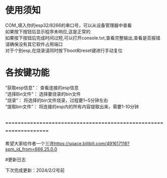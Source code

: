# 使用须知
COM_填入你的esp32/8266的串口号，可以从设备管理器中查看<br>
如果按下按钮后显示程序未响应,这是正常的<br>
如果按下按钮后完成时间过短,可以打开console.txt,查看完整输出,查看是否报错<br>
请确保没有其它软件占用端口<br>
对于个别esp,在烧录请同时按下boot和reset键进行手动复位<br>

# 各按键功能
“获取esp信息”：
            查看连接的esp信息<br>
“选择Bin文件”：
            选择要烧录的bin文件<br>
“烧录”：
      将选择的bin文件烧录，过程要1~5分钟左右<br>
“提取bin文件”：
            将连接的esp内的所有内容提取出来，需要1-10分钟

## -----------------------------------------------------------------
希望大家给作者一个三连<a>https://space.bilibili.com/491617116?spm_id_from=666.25.0.0</a>

#更新日志

下次完成更新：2024/2/2号前
